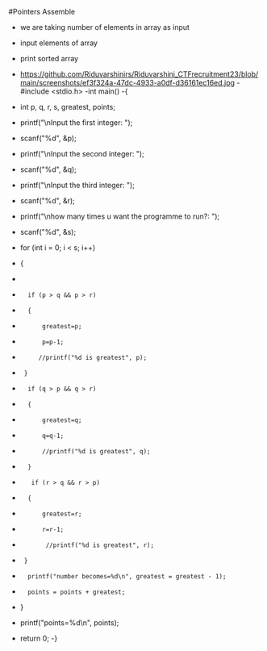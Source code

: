 #Pointers Assemble
- we are taking number of elements in array as input
- input elements of array
- print sorted array
- https://github.com/Riduvarshinirs/Riduvarshini_CTFrecruitment23/blob/main/screenshots/ef3f324a-47dc-4933-a0df-d36161ec16ed.jpg
-#include <stdio.h>
-int main()
-{
-    int p, q, r, s, greatest, points;

-    printf("\nInput the first integer: ");
-    scanf("%d", &p);
-    printf("\nInput the second integer: ");
-    scanf("%d", &q);
-    printf("\nInput the third integer: ");
-    scanf("%d", &r);
-    printf("\nhow many times u want the programme to run?: ");
-    scanf("%d", &s);
-    for (int i = 0; i < s; i++)
-    {
-
 -       if (p > q && p > r)
 -       {
 -           greatest=p;
 -           p=p-1;
  -          //printf("%d is greatest", p);
  -      }
 -       if (q > p && q > r)
 -       {
 -           greatest=q;
 -           q=q-1;
 -           //printf("%d is greatest", q);
 -       }
-        if (r > q && r > p)
 -       {
 -           greatest=r;
 -           r=r-1;
-            //printf("%d is greatest", r);
-      }
-       printf("number becomes=%d\n", greatest = greatest - 1);
-       points = points + greatest;
-    }
  -  printf("points=%d\n", points);

 -   return 0;
-}
